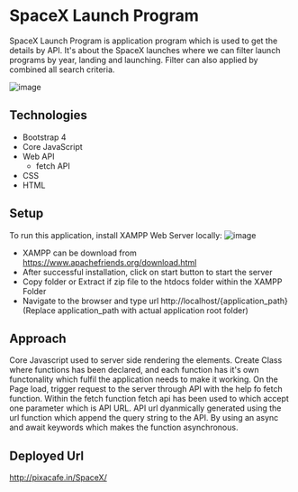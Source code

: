 # SpaceX Launch Program
SpaceX Launch Program is application program which is used to get the details by API. It's about the SpaceX launches where we can filter launch programs by year, landing and launching. Filter can also applied by combined all search criteria. 

![image](https://user-images.githubusercontent.com/37687132/92406960-f77f0680-f156-11ea-8320-c1d0cc680ce9.png)

## Technologies
- Bootstrap 4
- Core JavaScript
- Web API
  - fetch API
- CSS
- HTML

## Setup
To run this application, install XAMPP Web Server locally:
![image](https://user-images.githubusercontent.com/37687132/92408286-a6711180-f15a-11ea-93b0-5a78bec5194d.png)
  - XAMPP can be download from https://www.apachefriends.org/download.html
  - After successful installation, click on start button to start the server
  - Copy folder or Extract if zip file to the htdocs folder within the XAMPP Folder
  - Navigate to the browser and type url http://localhost/{application_path} (Replace application_path with actual application root folder)

## Approach
Core Javascript used to server side rendering the elements. Create Class where functions has been declared, and each function has it's own functonality which fulfil the application needs to make it working. On the Page load, trigger request to the server through API with the help fo fetch function. Within the fetch function fetch api has been used to which accept one parameter which is API URL. API url dyanmically generated using the url function which append the query string to the API. By using an async and await keywords which makes the function asynchronous.

## Deployed Url
http://pixacafe.in/SpaceX/
